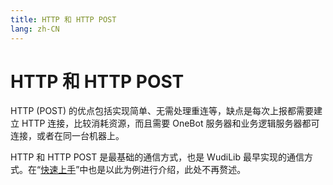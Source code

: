 ```yaml
---
title: HTTP 和 HTTP POST
lang: zh-CN
---
```

# HTTP 和 HTTP POST
HTTP (POST) 的优点包括实现简单、无需处理重连等，缺点是每次上报都需要建立 HTTP 连接，比较消耗资源，而且需要 OneBot 服务器和业务逻辑服务器都可连接，或者在同一台机器上。

HTTP 和 HTTP POST 是最基础的通信方式，也是 WudiLib 最早实现的通信方式。在“[快速上手](/zhinan/kuaisushangshou.md)”中也是以此为例进行介绍，此处不再赘述。
